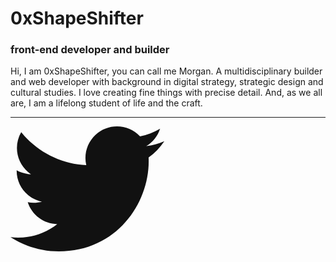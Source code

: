 # 0xShapeShifter
### front-end developer and builder

Hi, I am 0xShapeShifter, you can call me Morgan. A multidisciplinary builder and web developer with background in digital strategy, strategic design and cultural studies. I love creating fine things with precise detail. And, as we all are, I am a lifelong student of life and the craft.


---

<svg width="247" height="201" viewBox="0 0 247 201" fill="none" xmlns="http://www.w3.org/2000/svg">
<path d="M220.95 49.7926C221.1 51.9626 221.1 54.1326 221.1 56.3226C221.1 123.053 170.3 200.013 77.41 200.013V199.973C49.97 200.013 23.1 192.153 0 177.333C3.99 177.813 8 178.053 12.02 178.063C34.76 178.083 56.85 170.453 74.74 156.403C53.13 155.993 34.18 141.903 27.56 121.333C35.13 122.793 42.93 122.493 50.36 120.463C26.8 115.703 9.85 95.0026 9.85 70.9626C9.85 70.7426 9.85 70.5326 9.85 70.3226C16.87 74.2326 24.73 76.4026 32.77 76.6426C10.58 61.8126 3.74 32.2926 17.14 9.21262C42.78 40.7626 80.61 59.9426 121.22 61.9726C117.15 44.4326 122.71 26.0526 135.83 13.7226C156.17 -5.39738 188.16 -4.41738 207.28 15.9126C218.59 13.6826 229.43 9.53262 239.35 3.65262C235.58 15.3426 227.69 25.2726 217.15 31.5826C227.16 30.4026 236.94 27.7226 246.15 23.6326C239.37 33.7926 230.83 42.6426 220.95 49.7926Z" fill="#111111"/>
</svg>

